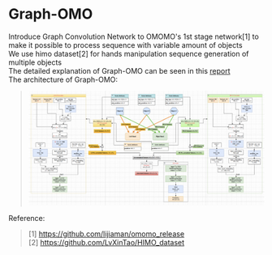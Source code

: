 # Graph-OMO

Introduce Graph Convolution Network to OMOMO's 1st stage network[1] to make it possible to process sequence with variable amount of objects  
We use himo dataset[2] for hands manipulation sequence generation of multiple objects  
The detailed explanation of Graph-OMO can be seen in this [report](https://github.com/Hongboooooo/Graph-OMO/blob/main/PracticalReport_Hongbo.pdf)  
The architecture of Graph-OMO: 
>  ![image](https://github.com/Hongboooooo/Graph-OMO/blob/main/GOMO_Pipeline.png)  

Reference:  
> [1] https://github.com/lijiaman/omomo_release  
> [2] https://github.com/LvXinTao/HIMO_dataset


